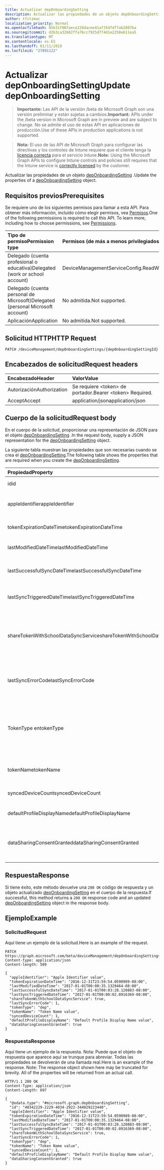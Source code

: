 ```yaml
---
title: Actualizar depOnboardingSetting
description: Actualizar las propiedades de un objeto depOnboardingSetting.
author: tfitzmac
localization_priority: Normal
ms.openlocfilehash: 05b31f007aece229dacee41af354fdf7ab2807ba
ms.sourcegitcommit: d2b3ca32602ffa76cc7925d7f4d1e2258e611ea5
ms.translationtype: MT
ms.contentlocale: es-ES
ms.lasthandoff: 01/11/2019
ms.locfileid: "27891122"
---
```

# <a name="update-deponboardingsetting"></a><span data-ttu-id="a07f5-103">Actualizar depOnboardingSetting</span><span class="sxs-lookup"><span data-stu-id="a07f5-103">Update depOnboardingSetting</span></span>

> <span data-ttu-id="a07f5-104">**Importante:** Las API de la versión /beta de Microsoft Graph son una versión preliminar y están sujetas a cambios.</span><span class="sxs-lookup"><span data-stu-id="a07f5-104">**Important:** APIs under the /beta version in Microsoft Graph are in preview and are subject to change.</span></span> <span data-ttu-id="a07f5-105">No se admite el uso de estas API en aplicaciones de producción.</span><span class="sxs-lookup"><span data-stu-id="a07f5-105">Use of these APIs in production applications is not supported.</span></span>

> <span data-ttu-id="a07f5-106">**Nota:** El uso de las API de Microsoft Graph para configurar las directivas y los controles de Intune requiere que el cliente tenga la [licencia correcta](https://go.microsoft.com/fwlink/?linkid=839381) para el servicio Intune.</span><span class="sxs-lookup"><span data-stu-id="a07f5-106">**Note:** Using the Microsoft Graph APIs to configure Intune controls and policies still requires that the Intune service is [correctly licensed](https://go.microsoft.com/fwlink/?linkid=839381) by the customer.</span></span>

<span data-ttu-id="a07f5-107">Actualizar las propiedades de un objeto [depOnboardingSetting](../resources/intune-enrollment-deponboardingsetting.md) .</span><span class="sxs-lookup"><span data-stu-id="a07f5-107">Update the properties of a [depOnboardingSetting](../resources/intune-enrollment-deponboardingsetting.md) object.</span></span>
## <a name="prerequisites"></a><span data-ttu-id="a07f5-108">Requisitos previos</span><span class="sxs-lookup"><span data-stu-id="a07f5-108">Prerequisites</span></span>
<span data-ttu-id="a07f5-p102">Se requiere uno de los siguientes permisos para llamar a esta API. Para obtener más información, incluido cómo elegir permisos, vea [Permisos](/graph/permissions-reference).</span><span class="sxs-lookup"><span data-stu-id="a07f5-p102">One of the following permissions is required to call this API. To learn more, including how to choose permissions, see [Permissions](/graph/permissions-reference).</span></span>

|<span data-ttu-id="a07f5-111">Tipo de permiso</span><span class="sxs-lookup"><span data-stu-id="a07f5-111">Permission type</span></span>|<span data-ttu-id="a07f5-112">Permisos (de más a menos privilegiados)</span><span class="sxs-lookup"><span data-stu-id="a07f5-112">Permissions (from most to least privileged)</span></span>|
|:---|:---|
|<span data-ttu-id="a07f5-113">Delegado (cuenta profesional o educativa)</span><span class="sxs-lookup"><span data-stu-id="a07f5-113">Delegated (work or school account)</span></span>|<span data-ttu-id="a07f5-114">DeviceManagementServiceConfig.ReadWrite.All</span><span class="sxs-lookup"><span data-stu-id="a07f5-114">DeviceManagementServiceConfig.ReadWrite.All</span></span>|
|<span data-ttu-id="a07f5-115">Delegado (cuenta personal de Microsoft)</span><span class="sxs-lookup"><span data-stu-id="a07f5-115">Delegated (personal Microsoft account)</span></span>|<span data-ttu-id="a07f5-116">No admitida.</span><span class="sxs-lookup"><span data-stu-id="a07f5-116">Not supported.</span></span>|
|<span data-ttu-id="a07f5-117">Aplicación</span><span class="sxs-lookup"><span data-stu-id="a07f5-117">Application</span></span>|<span data-ttu-id="a07f5-118">No admitida.</span><span class="sxs-lookup"><span data-stu-id="a07f5-118">Not supported.</span></span>|

## <a name="http-request"></a><span data-ttu-id="a07f5-119">Solicitud HTTP</span><span class="sxs-lookup"><span data-stu-id="a07f5-119">HTTP Request</span></span>
<!-- {
  "blockType": "ignored"
}
-->
``` http
PATCH /deviceManagement/depOnboardingSettings/{depOnboardingSettingId}
```

## <a name="request-headers"></a><span data-ttu-id="a07f5-120">Encabezados de solicitud</span><span class="sxs-lookup"><span data-stu-id="a07f5-120">Request headers</span></span>
|<span data-ttu-id="a07f5-121">Encabezado</span><span class="sxs-lookup"><span data-stu-id="a07f5-121">Header</span></span>|<span data-ttu-id="a07f5-122">Valor</span><span class="sxs-lookup"><span data-stu-id="a07f5-122">Value</span></span>|
|:---|:---|
|<span data-ttu-id="a07f5-123">Autorización</span><span class="sxs-lookup"><span data-stu-id="a07f5-123">Authorization</span></span>|<span data-ttu-id="a07f5-124">Se requiere &lt;token&gt; de portador.</span><span class="sxs-lookup"><span data-stu-id="a07f5-124">Bearer &lt;token&gt; Required.</span></span>|
|<span data-ttu-id="a07f5-125">Accept</span><span class="sxs-lookup"><span data-stu-id="a07f5-125">Accept</span></span>|<span data-ttu-id="a07f5-126">application/json</span><span class="sxs-lookup"><span data-stu-id="a07f5-126">application/json</span></span>|

## <a name="request-body"></a><span data-ttu-id="a07f5-127">Cuerpo de la solicitud</span><span class="sxs-lookup"><span data-stu-id="a07f5-127">Request body</span></span>
<span data-ttu-id="a07f5-128">En el cuerpo de la solicitud, proporcionar una representación de JSON para el objeto [depOnboardingSetting](../resources/intune-enrollment-deponboardingsetting.md) .</span><span class="sxs-lookup"><span data-stu-id="a07f5-128">In the request body, supply a JSON representation for the [depOnboardingSetting](../resources/intune-enrollment-deponboardingsetting.md) object.</span></span>

<span data-ttu-id="a07f5-129">La siguiente tabla muestran las propiedades que son necesarias cuando se crea el [depOnboardingSetting](../resources/intune-enrollment-deponboardingsetting.md).</span><span class="sxs-lookup"><span data-stu-id="a07f5-129">The following table shows the properties that are required when you create the [depOnboardingSetting](../resources/intune-enrollment-deponboardingsetting.md).</span></span>

|<span data-ttu-id="a07f5-130">Propiedad</span><span class="sxs-lookup"><span data-stu-id="a07f5-130">Property</span></span>|<span data-ttu-id="a07f5-131">Tipo</span><span class="sxs-lookup"><span data-stu-id="a07f5-131">Type</span></span>|<span data-ttu-id="a07f5-132">Descripción</span><span class="sxs-lookup"><span data-stu-id="a07f5-132">Description</span></span>|
|:---|:---|:---|
|<span data-ttu-id="a07f5-133">id</span><span class="sxs-lookup"><span data-stu-id="a07f5-133">id</span></span>|<span data-ttu-id="a07f5-134">Cadena</span><span class="sxs-lookup"><span data-stu-id="a07f5-134">String</span></span>|<span data-ttu-id="a07f5-135">UUID para el objeto</span><span class="sxs-lookup"><span data-stu-id="a07f5-135">UUID for the object</span></span>|
|<span data-ttu-id="a07f5-136">appleIdentifier</span><span class="sxs-lookup"><span data-stu-id="a07f5-136">appleIdentifier</span></span>|<span data-ttu-id="a07f5-137">String</span><span class="sxs-lookup"><span data-stu-id="a07f5-137">String</span></span>|<span data-ttu-id="a07f5-138">El identificador de Apple se utiliza para obtener el token actual.</span><span class="sxs-lookup"><span data-stu-id="a07f5-138">The Apple ID used to obtain the current token.</span></span>|
|<span data-ttu-id="a07f5-139">tokenExpirationDateTime</span><span class="sxs-lookup"><span data-stu-id="a07f5-139">tokenExpirationDateTime</span></span>|<span data-ttu-id="a07f5-140">DateTimeOffset</span><span class="sxs-lookup"><span data-stu-id="a07f5-140">DateTimeOffset</span></span>|<span data-ttu-id="a07f5-141">Cuando caduca el token.</span><span class="sxs-lookup"><span data-stu-id="a07f5-141">When the token will expire.</span></span>|
|<span data-ttu-id="a07f5-142">lastModifiedDateTime</span><span class="sxs-lookup"><span data-stu-id="a07f5-142">lastModifiedDateTime</span></span>|<span data-ttu-id="a07f5-143">DateTimeOffset</span><span class="sxs-lookup"><span data-stu-id="a07f5-143">DateTimeOffset</span></span>|<span data-ttu-id="a07f5-144">Cuando el servicio fue onboarded.</span><span class="sxs-lookup"><span data-stu-id="a07f5-144">When the service was onboarded.</span></span>|
|<span data-ttu-id="a07f5-145">lastSuccessfulSyncDateTime</span><span class="sxs-lookup"><span data-stu-id="a07f5-145">lastSuccessfulSyncDateTime</span></span>|<span data-ttu-id="a07f5-146">DateTimeOffset</span><span class="sxs-lookup"><span data-stu-id="a07f5-146">DateTimeOffset</span></span>|<span data-ttu-id="a07f5-147">Cuando el syned último servicio con Intune</span><span class="sxs-lookup"><span data-stu-id="a07f5-147">When the service last syned with Intune</span></span>|
|<span data-ttu-id="a07f5-148">lastSyncTriggeredDateTime</span><span class="sxs-lookup"><span data-stu-id="a07f5-148">lastSyncTriggeredDateTime</span></span>|<span data-ttu-id="a07f5-149">DateTimeOffset</span><span class="sxs-lookup"><span data-stu-id="a07f5-149">DateTimeOffset</span></span>|<span data-ttu-id="a07f5-150">Cuando Intune solicitada por última vez una sincronización.</span><span class="sxs-lookup"><span data-stu-id="a07f5-150">When Intune last requested a sync.</span></span>|
|<span data-ttu-id="a07f5-151">shareTokenWithSchoolDataSyncService</span><span class="sxs-lookup"><span data-stu-id="a07f5-151">shareTokenWithSchoolDataSyncService</span></span>|<span data-ttu-id="a07f5-152">Booleano</span><span class="sxs-lookup"><span data-stu-id="a07f5-152">Boolean</span></span>|<span data-ttu-id="a07f5-153">Si el símbolo (token) de la característica Dep compartir está habilitada o no con el servicio de sincronización de datos de School.</span><span class="sxs-lookup"><span data-stu-id="a07f5-153">Whether or not the Dep token sharing is enabled with the School Data Sync service.</span></span>|
|<span data-ttu-id="a07f5-154">lastSyncErrorCode</span><span class="sxs-lookup"><span data-stu-id="a07f5-154">lastSyncErrorCode</span></span>|<span data-ttu-id="a07f5-155">Int32</span><span class="sxs-lookup"><span data-stu-id="a07f5-155">Int32</span></span>|<span data-ttu-id="a07f5-156">Código de error que informa Apple durante la última sincronización de la característica dep.</span><span class="sxs-lookup"><span data-stu-id="a07f5-156">Error code reported by Apple during last dep sync.</span></span>|
|<span data-ttu-id="a07f5-157">TokenType en</span><span class="sxs-lookup"><span data-stu-id="a07f5-157">tokenType</span></span>|[<span data-ttu-id="a07f5-158">depTokenType</span><span class="sxs-lookup"><span data-stu-id="a07f5-158">depTokenType</span></span>](../resources/intune-enrollment-deptokentype.md)|<span data-ttu-id="a07f5-159">Obtiene o establece el tipo de símbolo (token) de la característica Dep.</span><span class="sxs-lookup"><span data-stu-id="a07f5-159">Gets or sets the Dep Token Type.</span></span> <span data-ttu-id="a07f5-160">Los valores posibles son: `none`, `dep` y `appleSchoolManager`.</span><span class="sxs-lookup"><span data-stu-id="a07f5-160">Possible values are: `none`, `dep`, `appleSchoolManager`.</span></span>|
|<span data-ttu-id="a07f5-161">tokenName</span><span class="sxs-lookup"><span data-stu-id="a07f5-161">tokenName</span></span>|<span data-ttu-id="a07f5-162">Cadena</span><span class="sxs-lookup"><span data-stu-id="a07f5-162">String</span></span>|<span data-ttu-id="a07f5-163">Nombre descriptivo para la característica Dep símbolo (token)</span><span class="sxs-lookup"><span data-stu-id="a07f5-163">Friendly Name for Dep Token</span></span>|
|<span data-ttu-id="a07f5-164">syncedDeviceCount</span><span class="sxs-lookup"><span data-stu-id="a07f5-164">syncedDeviceCount</span></span>|<span data-ttu-id="a07f5-165">Int32</span><span class="sxs-lookup"><span data-stu-id="a07f5-165">Int32</span></span>|<span data-ttu-id="a07f5-166">Obtiene sincronizado recuento de dispositivo</span><span class="sxs-lookup"><span data-stu-id="a07f5-166">Gets synced device count</span></span>|
|<span data-ttu-id="a07f5-167">defaultProfileDisplayName</span><span class="sxs-lookup"><span data-stu-id="a07f5-167">defaultProfileDisplayName</span></span>|<span data-ttu-id="a07f5-168">Cadena</span><span class="sxs-lookup"><span data-stu-id="a07f5-168">String</span></span>|<span data-ttu-id="a07f5-169">Obtiene sincronizado recuento de dispositivo</span><span class="sxs-lookup"><span data-stu-id="a07f5-169">Gets synced device count</span></span>|
|<span data-ttu-id="a07f5-170">dataSharingConsentGranted</span><span class="sxs-lookup"><span data-stu-id="a07f5-170">dataSharingConsentGranted</span></span>|<span data-ttu-id="a07f5-171">Booleano</span><span class="sxs-lookup"><span data-stu-id="a07f5-171">Boolean</span></span>|<span data-ttu-id="a07f5-172">Concede de consentimiento para uso compartido con Apple Dep servicio de datos</span><span class="sxs-lookup"><span data-stu-id="a07f5-172">Consent granted for data sharing with Apple Dep Service</span></span>|



## <a name="response"></a><span data-ttu-id="a07f5-173">Respuesta</span><span class="sxs-lookup"><span data-stu-id="a07f5-173">Response</span></span>
<span data-ttu-id="a07f5-174">Si tiene éxito, este método devuelve una `200 OK` código de respuesta y un objeto actualizado [depOnboardingSetting](../resources/intune-enrollment-deponboardingsetting.md) en el cuerpo de la respuesta.</span><span class="sxs-lookup"><span data-stu-id="a07f5-174">If successful, this method returns a `200 OK` response code and an updated [depOnboardingSetting](../resources/intune-enrollment-deponboardingsetting.md) object in the response body.</span></span>

## <a name="example"></a><span data-ttu-id="a07f5-175">Ejemplo</span><span class="sxs-lookup"><span data-stu-id="a07f5-175">Example</span></span>
### <a name="request"></a><span data-ttu-id="a07f5-176">Solicitud</span><span class="sxs-lookup"><span data-stu-id="a07f5-176">Request</span></span>
<span data-ttu-id="a07f5-177">Aquí tiene un ejemplo de la solicitud.</span><span class="sxs-lookup"><span data-stu-id="a07f5-177">Here is an example of the request.</span></span>
``` http
PATCH https://graph.microsoft.com/beta/deviceManagement/depOnboardingSettings/{depOnboardingSettingId}
Content-type: application/json
Content-length: 589

{
  "appleIdentifier": "Apple Identifier value",
  "tokenExpirationDateTime": "2016-12-31T23:59:54.0590989-08:00",
  "lastModifiedDateTime": "2017-01-01T00:00:35.1329464-08:00",
  "lastSuccessfulSyncDateTime": "2017-01-01T00:03:28.120883-08:00",
  "lastSyncTriggeredDateTime": "2017-01-01T00:00:02.0916369-08:00",
  "shareTokenWithSchoolDataSyncService": true,
  "lastSyncErrorCode": 1,
  "tokenType": "dep",
  "tokenName": "Token Name value",
  "syncedDeviceCount": 1,
  "defaultProfileDisplayName": "Default Profile Display Name value",
  "dataSharingConsentGranted": true
}
```

### <a name="response"></a><span data-ttu-id="a07f5-178">Respuesta</span><span class="sxs-lookup"><span data-stu-id="a07f5-178">Response</span></span>
<span data-ttu-id="a07f5-p104">Aquí tiene un ejemplo de la respuesta. Nota: Puede que el objeto de respuesta que aparece aquí se trunque para abreviar. Todas las propiedades se devolverán de una llamada real.</span><span class="sxs-lookup"><span data-stu-id="a07f5-p104">Here is an example of the response. Note: The response object shown here may be truncated for brevity. All of the properties will be returned from an actual call.</span></span>
``` http
HTTP/1.1 200 OK
Content-Type: application/json
Content-Length: 697

{
  "@odata.type": "#microsoft.graph.depOnboardingSetting",
  "id": "40342229-2229-4034-2922-344029223440",
  "appleIdentifier": "Apple Identifier value",
  "tokenExpirationDateTime": "2016-12-31T23:59:54.0590989-08:00",
  "lastModifiedDateTime": "2017-01-01T00:00:35.1329464-08:00",
  "lastSuccessfulSyncDateTime": "2017-01-01T00:03:28.120883-08:00",
  "lastSyncTriggeredDateTime": "2017-01-01T00:00:02.0916369-08:00",
  "shareTokenWithSchoolDataSyncService": true,
  "lastSyncErrorCode": 1,
  "tokenType": "dep",
  "tokenName": "Token Name value",
  "syncedDeviceCount": 1,
  "defaultProfileDisplayName": "Default Profile Display Name value",
  "dataSharingConsentGranted": true
}
```





